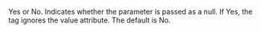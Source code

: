 Yes or No. Indicates whether the parameter is passed as a null. If Yes, the tag ignores the
	value attribute. The default is No.